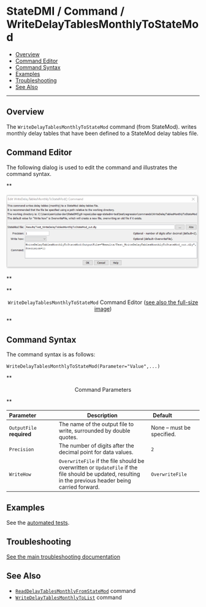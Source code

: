 # StateDMI / Command / WriteDelayTablesMonthlyToStateMod #

* [Overview](#overview)
* [Command Editor](#command-editor)
* [Command Syntax](#command-syntax)
* [Examples](#examples)
* [Troubleshooting](#troubleshooting)
* [See Also](#see-also)

-------------------------

## Overview ##

The `WriteDelayTablesMonthlyToStateMod` command (from StateMod).
writes monthly delay tables that have been defined to a StateMod delay tables file.

## Command Editor ##

The following dialog is used to edit the command and illustrates the command syntax.

**<p style="text-align: center;">
![WriteDelayTablesMonthlyToStateMod command editor](WriteDelayTablesMonthlyToStateMod.png)
</p>**

**<p style="text-align: center;">
`WriteDelayTablesMonthlyToStateMod` Command Editor (<a href="../WriteDelayTablesMonthlyToStateMod.png">see also the full-size image</a>)
</p>**

## Command Syntax ##

The command syntax is as follows:

```text
WriteDelayTablesMonthlyToStateMod(Parameter="Value",...)
```
**<p style="text-align: center;">
Command Parameters
</p>**

| **Parameter**&nbsp;&nbsp;&nbsp;&nbsp;&nbsp;&nbsp;&nbsp;&nbsp;&nbsp;&nbsp;&nbsp;&nbsp; | **Description** | **Default**&nbsp;&nbsp;&nbsp;&nbsp;&nbsp;&nbsp;&nbsp;&nbsp;&nbsp;&nbsp;&nbsp;&nbsp;&nbsp;&nbsp;&nbsp;&nbsp; |
| --------------|-----------------|----------------- |
| `OutputFile`<br>**required** | The name of the output file to write, surrounded by double quotes. | None – must be specified. |
| `Precision` | The number of digits after the decimal point for data values. | `2` |
| `WriteHow` | `OverwriteFile` if the file should be overwritten or `UpdateFile` if the file should be updated, resulting in the previous header being carried forward. | `OverwriteFile` |

## Examples ##

See the [automated tests](https://github.com/OpenCDSS/cdss-app-statedmi-test/tree/master/test/regression/commands/WriteDelayTablesMonthlyToStateMod).

## Troubleshooting ##

[See the main troubleshooting documentation](../../troubleshooting/troubleshooting.md)

## See Also ##

* [`ReadDelayTablesMonthlyFromStateMod`](../ReadDelayTablesMonthlyFromStateMod/ReadDelayTablesMonthlyFromStateMod.md) command
* [`WriteDelayTablesMonthlyToList`](../WriteDelayTablesMonthlyToList/WriteDelayTablesMonthlyToList.md) command
